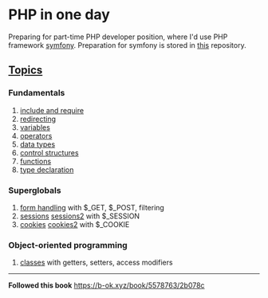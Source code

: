 # PHP in one day

Preparing for part-time PHP developer position, where I'd
use PHP framework [symfony](https://symfony.com/). Preparation for
symfony is stored in [this](https://www.example.com) repository.

## [Topics](index.php)
### Fundamentals
1. [include and require](fundamentals/include_require.php)
2. [redirecting](fundamentals/redirect.php)
3. [variables](fundamentals/variables.php)
4. [operators](fundamentals/operators.php)
5. [data types](fundamentals/data_types.php)
6. [control structures](fundamentals/control_structures.php)
7. [functions](fundamentals/functions.php)
8. [type declaration](fundamentals/type_declaration.php)
### Superglobals
1. [form handling](super_globals/form_handling.php) with $_GET, $_POST, filtering 
2. [sessions](super_globals/session.php) [sessions2](super_globals/session2.php) with $_SESSION 
3. [cookies](super_globals/cookie.php) [cookies2](super_globals/cookie2.php) with $_COOKIE
### Object-oriented programming
1. [classes](oop/Movie.php) with getters, setters, access modifiers

---
**Followed this book**
https://b-ok.xyz/book/5578763/2b078c